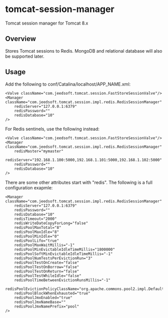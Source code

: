 # tomcat-session-manager
Tomcat session manager for Tomcat 8.x

Overview
--------

Stores Tomcat sessions to Redis. MongoDB and relational database will also be supported later.

Usage
-----

Add the following to conf/Catalina/localhost/APP_NAME.xml:

    <Valve className="com.jeedsoft.tomcat.session.FastStoreSessionValve"/>
    <Manager className="com.jeedsoft.tomcat.session.impl.redis.RedisSessionManager"
        redisServer="127.0.0.1:6379"
        redisPassword=""
        redisDatabase="10"
    />
             
For Redis sentinels, use the following instead:

    <Valve className="com.jeedsoft.tomcat.session.FastStoreSessionValve"/>
    <Manager className="com.jeedsoft.tomcat.session.impl.redis.RedisSessionManager"
        redisMaster="mymaster"
        redisServer="192.168.1.100:5000,192.168.1.101:5000,192.168.1.102:5000"
        redisPassword=""
        redisDatabase="10"
    />

There are some other attributes start with "redis". The following is a full configuration exapmle:

    <Manager className="com.jeedsoft.tomcat.session.impl.redis.RedisSessionManager"
        redisServer="127.0.0.1:6379"
        redisPassword=""
        redisDatabase="10"
        redisTimeout="2000"
        redisWriteDateCopyForLong="false"
        redisPoolMaxTotal="8"
        redisPoolMaxIdle="8"
        redisPoolMinIdle="0"
        redisPoolLifo="true"
        redisPoolMaxWaitMillis="-1"
        redisPoolMinEvictableIdleTimeMillis="1800000"
        redisPoolSoftMinEvictableIdleTimeMillis="-1"
        redisPoolNumTestsPerEvictionRun="3"
        redisPoolTestOnCreate="false"
        redisPoolTestOnBorrow="false"
        redisPoolTestOnReturn="false"
        redisPoolTestWhileIdle="false"
        redisPoolTimeBetweenEvictionRunsMillis="-1"
        redisPoolEvictionPolicyClassName="org.apache.commons.pool2.impl.DefaultEvictionPolicy"
        redisPoolBlockWhenExhausted="true"
        redisPoolJmxEnabled="true"
        redisPoolJmxNameBase=""
        redisPoolJmxNamePrefix="pool"
    />
